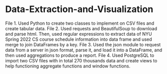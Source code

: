 # Data-Extraction-and-Visualization

File 1. Used Python to create two classes to implement on CSV files and create tabular data.
File 2. Used requests and BeautifulSoup to download and parse html. Then, used regular expressions to extract data of NYU Spring 2022 CS course schedule information into data frame and used merge to join DataFrames by a key.
File 3. Used the json module to request data from a server in json format, parse it, and load it into a DataFrame, and then used aggregations to produce a report.
File 4. Used PostgreSQL to import two CSV files with in total 270 thousands data and create views to help functioning aggregate functions and window functions.
